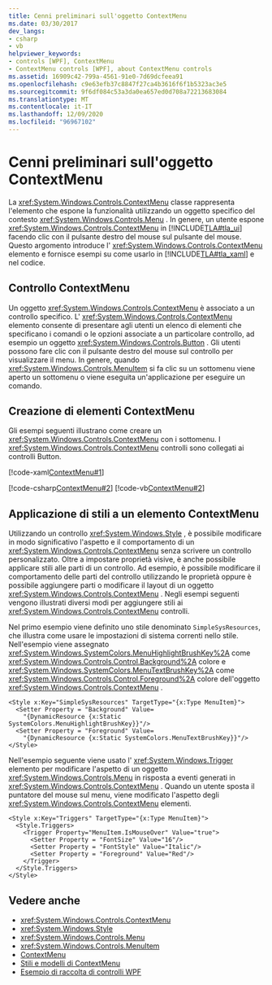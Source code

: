 ```yaml
---
title: Cenni preliminari sull'oggetto ContextMenu
ms.date: 03/30/2017
dev_langs:
- csharp
- vb
helpviewer_keywords:
- controls [WPF], ContextMenu
- ContextMenu controls [WPF], about ContextMenu controls
ms.assetid: 16909c42-799a-4561-91e0-7d69dcfeea91
ms.openlocfilehash: c9e63efb37c8847f27ca4b3616f6f1b5323ac3e5
ms.sourcegitcommit: 9f6df084c53a3da0ea657ed0d708a72213683084
ms.translationtype: MT
ms.contentlocale: it-IT
ms.lasthandoff: 12/09/2020
ms.locfileid: "96967102"
---
```

# <a name="contextmenu-overview"></a>Cenni preliminari sull'oggetto ContextMenu
La <xref:System.Windows.Controls.ContextMenu> classe rappresenta l'elemento che espone la funzionalità utilizzando un oggetto specifico del contesto <xref:System.Windows.Controls.Menu> . In genere, un utente espone <xref:System.Windows.Controls.ContextMenu> in [!INCLUDE[TLA#tla_ui](../../../includes/tlasharptla-ui-md.md)] facendo clic con il pulsante destro del mouse sul pulsante del mouse. Questo argomento introduce l' <xref:System.Windows.Controls.ContextMenu> elemento e fornisce esempi su come usarlo in [!INCLUDE[TLA#tla_xaml](../../../includes/tlasharptla-xaml-md.md)] e nel codice.  

<a name="contextmenu_control"></a>
## <a name="contextmenu-control"></a>Controllo ContextMenu  
 Un oggetto <xref:System.Windows.Controls.ContextMenu> è associato a un controllo specifico. L' <xref:System.Windows.Controls.ContextMenu> elemento consente di presentare agli utenti un elenco di elementi che specificano i comandi o le opzioni associate a un particolare controllo, ad esempio un oggetto <xref:System.Windows.Controls.Button> . Gli utenti possono fare clic con il pulsante destro del mouse sul controllo per visualizzare il menu. In genere, quando <xref:System.Windows.Controls.MenuItem> si fa clic su un sottomenu viene aperto un sottomenu o viene eseguita un'applicazione per eseguire un comando.  
  
<a name="creating_contextmenus"></a>
## <a name="creating-contextmenus"></a>Creazione di elementi ContextMenu  
 Gli esempi seguenti illustrano come creare un <xref:System.Windows.Controls.ContextMenu> con i sottomenu. I <xref:System.Windows.Controls.ContextMenu> controlli sono collegati ai controlli Button.  
  
 [!code-xaml[ContextMenu#1](~/samples/snippets/csharp/VS_Snippets_Wpf/ContextMenu/CSharp/Pane1.xaml#1)]  
  
 [!code-csharp[ContextMenu#2](~/samples/snippets/csharp/VS_Snippets_Wpf/ContextMenu/CSharp/Pane1.xaml.cs#2)]
 [!code-vb[ContextMenu#2](~/samples/snippets/visualbasic/VS_Snippets_Wpf/ContextMenu/VisualBasic/Pane1.xaml.vb#2)]  
  
<a name="applying_styles_to_contextmenu"></a>
## <a name="applying-styles-to-a-contextmenu"></a>Applicazione di stili a un elemento ContextMenu  
 Utilizzando un controllo <xref:System.Windows.Style> , è possibile modificare in modo significativo l'aspetto e il comportamento di un <xref:System.Windows.Controls.ContextMenu> senza scrivere un controllo personalizzato. Oltre a impostare proprietà visive, è anche possibile applicare stili alle parti di un controllo. Ad esempio, è possibile modificare il comportamento delle parti del controllo utilizzando le proprietà oppure è possibile aggiungere parti o modificare il layout di un oggetto <xref:System.Windows.Controls.ContextMenu> . Negli esempi seguenti vengono illustrati diversi modi per aggiungere stili ai <xref:System.Windows.Controls.ContextMenu> controlli.  
  
 Nel primo esempio viene definito uno stile denominato `SimpleSysResources`, che illustra come usare le impostazioni di sistema correnti nello stile. Nell'esempio viene assegnato <xref:System.Windows.SystemColors.MenuHighlightBrushKey%2A> come <xref:System.Windows.Controls.Control.Background%2A> colore e <xref:System.Windows.SystemColors.MenuTextBrushKey%2A> come <xref:System.Windows.Controls.Control.Foreground%2A> colore dell'oggetto <xref:System.Windows.Controls.ContextMenu> .  
  
```xaml  
<Style x:Key="SimpleSysResources" TargetType="{x:Type MenuItem}">  
  <Setter Property = "Background" Value=
    "{DynamicResource {x:Static SystemColors.MenuHighlightBrushKey}}"/>  
  <Setter Property = "Foreground" Value=
    "{DynamicResource {x:Static SystemColors.MenuTextBrushKey}}"/>  
</Style>  
```  
  
 Nell'esempio seguente viene usato l' <xref:System.Windows.Trigger> elemento per modificare l'aspetto di un oggetto <xref:System.Windows.Controls.Menu> in risposta a eventi generati in <xref:System.Windows.Controls.ContextMenu> . Quando un utente sposta il puntatore del mouse sul menu, viene modificato l'aspetto degli <xref:System.Windows.Controls.ContextMenu> elementi.  
  
```xaml  
<Style x:Key="Triggers" TargetType="{x:Type MenuItem}">  
  <Style.Triggers>  
    <Trigger Property="MenuItem.IsMouseOver" Value="true">  
      <Setter Property = "FontSize" Value="16"/>  
      <Setter Property = "FontStyle" Value="Italic"/>  
      <Setter Property = "Foreground" Value="Red"/>  
    </Trigger>  
  </Style.Triggers>  
</Style>  
```  
  
## <a name="see-also"></a>Vedere anche

- <xref:System.Windows.Controls.ContextMenu>
- <xref:System.Windows.Style>
- <xref:System.Windows.Controls.Menu>
- <xref:System.Windows.Controls.MenuItem>
- [ContextMenu](contextmenu.md)
- [Stili e modelli di ContextMenu](contextmenu-styles-and-templates.md)
- [Esempio di raccolta di controlli WPF](https://github.com/Microsoft/WPF-Samples/tree/master/Getting%20Started/ControlsAndLayout)

